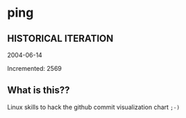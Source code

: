 # ping

## HISTORICAL ITERATION
2004-06-14

Incremented: 2569

## What is this?? 
Linux skills to hack the github commit visualization chart `;-)`
